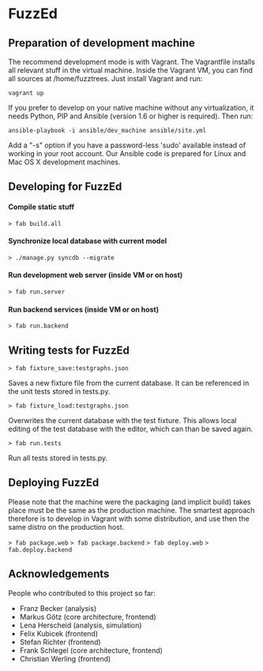 # FuzzEd

## Preparation of development machine

The recommend development mode is with Vagrant. The Vagrantfile installs all relevant stuff in the virtual machine. Inside the Vagrant VM, you can find all sources at /home/fuzztrees. Just install Vagrant and run:

`vagrant up`

If you prefer to develop on your native machine without any virtualization, it needs Python, PIP and Ansible  (version 1.6 or higher is required). Then run:

`ansible-playbook -i ansible/dev_machine ansible/site.yml`

Add a "-s" option if you have a password-less 'sudo' available instead of working in your root account. Our Ansible code is prepared for Linux and Mac OS X development machines.

## Developing for FuzzEd

#### Compile static stuff                              

`> fab build.all`

#### Synchronize local database with current model

`> ./manage.py syncdb --migrate`

#### Run development web server (inside VM or on host)

`> fab run.server`

#### Run backend services (inside VM or on host)

`> fab run.backend`

## Writing tests for FuzzEd

`> fab fixture_save:testgraphs.json`

Saves a new fixture file from the current database. It can be referenced
in the unit tests stored in tests.py.

`> fab fixture_load:testgraphs.json`

Overwrites the current database with the test fixture. This allows local
editing of the test database with the editor, which can than be saved again.

`> fab run.tests`

Run all tests stored in tests.py.

## Deploying FuzzEd

Please note that the machine were the packaging (and implicit build) takes place must be the same as the production machine. The smartest approach therefore is to develop in Vagrant with some distribution, and use then the same distro on the production host.

`> fab package.web`
`> fab package.backend`
`> fab deploy.web`
`> fab.deploy.backend`


## Acknowledgements

People who contributed to this project so far:

* Franz Becker      (analysis)
* Markus Götz       (core architecture, frontend)
* Lena Herscheid    (analysis, simulation)
* Felix Kubicek     (frontend)
* Stefan Richter    (frontend)
* Frank Schlegel    (core architecture, frontend)
* Christian Werling (frontend)